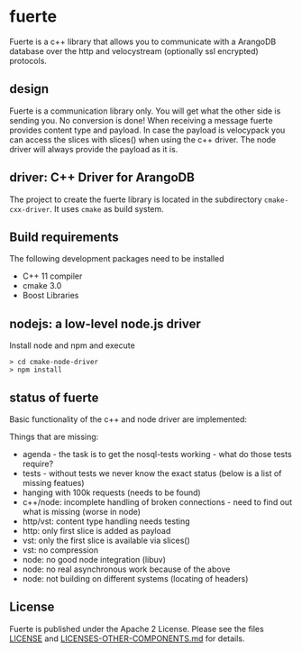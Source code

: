 # fuerte

Fuerte is a c++ library that allows you to communicate with a ArangoDB database
over the http and velocystream (optionally ssl encrypted) protocols.

## design

Fuerte is a communication library only. You will get what the other side is
sending you. No conversion is done! When receiving a message fuerte provides
content type and payload. In case the payload is velocypack you can access the
slices with slices() when using the c++ driver. The node driver will always
provide the payload as it is. 

## driver: C++ Driver for ArangoDB

The project to create the fuerte library is located in the subdirectory
`cmake-cxx-driver`. It uses `cmake` as build system.

## Build requirements

The following development packages need to be installed

- C++ 11 compiler
- cmake 3.0
- Boost Libraries

## nodejs: a low-level node.js driver

Install node and npm and execute

```
> cd cmake-node-driver
> npm install
```

## status of fuerte

Basic functionality of the c++ and node driver are implemented:

Things that are missing:

- agenda - the task is to get the nosql-tests working - what do those tests require?
- tests - without tests we never know the exact status (below is a list of missing featues)
- hanging with 100k requests (needs to be found)
- c++/node: incomplete handling of broken connections - need to find out what is missing (worse in node)
- http/vst: content type handling needs testing
- http: only first slice is added as payload
- vst: only the first slice is available via slices()
- vst: no compression
- node: no good node integration (libuv)
- node: no real asynchronous work because of the above
- node: not building on different systems (locating of headers)

## License

Fuerte is published under the Apache 2 License. Please see
the files [LICENSE](LICENSE) and
[LICENSES-OTHER-COMPONENTS.md](LICENSES-OTHER-COMPONENTS.md)
for details.

